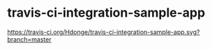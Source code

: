 # travis-ci-integration-sample-app

https://travis-ci.org/Hdonge/travis-ci-integration-sample-app.svg?branch=master
